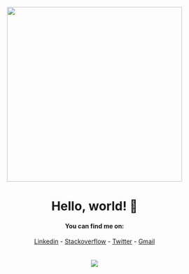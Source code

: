 
<div align="center">
<br> 
<img src="https://i.imgur.com/8MupZHY.gif" width="400px" />
<br>

# Hello, world! 👋

#### You can find me on:
[Linkedin](https://www.linkedin.com/in/soroush-chehresa) - [Stackoverflow](https://stackoverflow.com/users/9516173/soroush-chehresa) - [Twitter](https://twitter.com/soroushchehresa) - [Gmail](mailto:s1996ch@gmail.com)
<br>
<br>
<br>
<img src="https://github-readme-stats.vercel.app/api?username=soroushchehresa&show_icons=true" />
<br>
<br>
</div>

